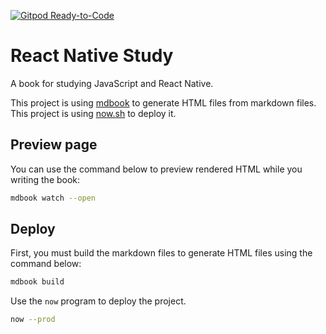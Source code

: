 [![Gitpod Ready-to-Code](https://img.shields.io/badge/Gitpod-Ready--to--Code-blue?logo=gitpod)](https://gitpod.io/#https://github.com/majecty/react-native-study) 

React Native Study
==================

A book for studying JavaScript and React Native.

This project is using [mdbook](https://github.com/rust-lang/mdBook) to generate HTML files from markdown files.
This project is using [now.sh](https://now.sh) to deploy it.

Preview page
------------

You can use the command below to preview rendered HTML while you writing the book:

```sh
mdbook watch --open
```

Deploy
------

First, you must build the markdown files to generate HTML files using the command below:

```sh
mdbook build
```

Use the `now` program to deploy the project.

```sh
now --prod
```


